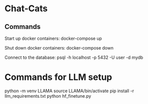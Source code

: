 # Chat-Cats

## Commands

Start up docker containers:
    docker-compose up

Shut down docker containers:
    docker-compose down

Connect to the database:
    psql -h localhost -p 5432 -U user -d mydb

# Commands for LLM setup
python -m venv LLAMA
source LLAMA/bin/activate
pip install -r llm_requirements.txt
python hf_finetune.py
